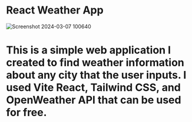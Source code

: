 # React Weather App

![Screenshot 2024-03-07 100640](https://github.com/pasan2002/React_Weather_App/assets/115849043/5e5ff6e8-1d85-4294-9558-f9a8b03962af)


# This is a simple web application I created to find weather information about any city that the user inputs. I used Vite React, Tailwind CSS, and OpenWeather API that can be used for free.
